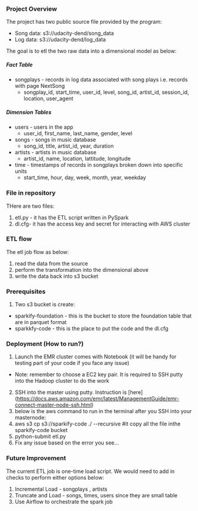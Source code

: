 ### Project Overview

The project has two public source file provided by the program:
- Song data: s3://udacity-dend/song_data
- Log data: s3://udacity-dend/log_data

The goal is to etl the two raw data into a dimensional model as below:

##### Fact Table
- songplays - records in log data associated with song plays i.e. records with page NextSong
  - songplay_id, start_time, user_id, level, song_id, artist_id, session_id, location, user_agent
##### Dimension Tables
- users - users in the app
  - user_id, first_name, last_name, gender, level
- songs - songs in music database
  - song_id, title, artist_id, year, duration
- artists - artists in music database
  - artist_id, name, location, lattitude, longitude
- time - timestamps of records in songplays broken down into specific units
  - start_time, hour, day, week, month, year, weekday

### File in repository
THere are two files:
1. etl.py - it has the ETL script written in PySpark
2. dl.cfg- it has the access key and secret for interacting with AWS cluster

### ETL flow
The etl job flow as below:
1. read the data from the source
2. perform the transformation into the dimensional above
3. write the data back into s3 bucket

### Prerequisites
1. Two s3 bucket is create:
- sparkify-foundation - this is the bucket to store the foundation table that are in parquet format
- sparkkfy-code - this is the place to put the code and the dl.cfg


### Deployment (How to run?)
1. Launch the EMR cluster comes with Notebook (it will be handy for testing part of your code if you face any issue)
- Note: remember to choose a EC2 key pair. It is required to SSH putty into the Hadoop cluster to do the work
2. SSH into the master using putty. Instruction is [here] (https://docs.aws.amazon.com/emr/latest/ManagementGuide/emr-connect-master-node-ssh.html)
3. below is the aws command to run in the terminal after you SSH into your masternode:
  1. aws s3 cp s3://sparkify-code ./ --recursive #it copy all the file inthe sparkify-code bucket
  2. python-submit etl.py
4. Fix any issue based on the error you see...


### Future Improvement
The current ETL job is one-time load script. We would need to add in checks to perform either options below:
1. Incremental Load - songplays , artists
2. Truncate and Load - songs, times, users since they are small table
3. Use Airflow to orchestrate the spark job


